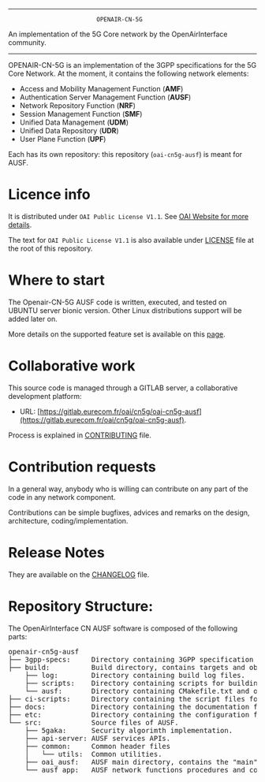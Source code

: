 ------------------------------------------------------------------------------

                             OPENAIR-CN-5G
 An implementation of the 5G Core network by the OpenAirInterface community.

------------------------------------------------------------------------------

OPENAIR-CN-5G is an implementation of the 3GPP specifications for the 5G Core Network.
At the moment, it contains the following network elements:

* Access and Mobility Management Function (**AMF**)
* Authentication Server Management Function (**AUSF**)
* Network Repository Function (**NRF**)
* Session Management Function (**SMF**)
* Unified Data Management (**UDM**)
* Unified Data Repository (**UDR**)
* User Plane Function (**UPF**)

Each has its own repository: this repository (`oai-cn5g-ausf`) is meant for AUSF.

# Licence info

It is distributed under `OAI Public License V1.1`.
See [OAI Website for more details](https://www.openairinterface.org/?page_id=698).

The text for `OAI Public License V1.1` is also available under [LICENSE](LICENSE)
file at the root of this repository.

# Where to start

The Openair-CN-5G AUSF code is written, executed, and tested on UBUNTU server bionic version.
Other Linux distributions support will be added later on.

More details on the supported feature set is available on this [page](docs/FEATURE_SET.md).

# Collaborative work

This source code is managed through a GITLAB server, a collaborative development platform:

*  URL: [https://gitlab.eurecom.fr/oai/cn5g/oai-cn5g-ausf](https://gitlab.eurecom.fr/oai/cn5g/oai-cn5g-ausf).

Process is explained in [CONTRIBUTING](CONTRIBUTING.md) file.

# Contribution requests

In a general way, anybody who is willing can contribute on any part of the
code in any network component.

Contributions can be simple bugfixes, advices and remarks on the design,
architecture, coding/implementation.

# Release Notes

They are available on the [CHANGELOG](CHANGELOG.md) file.

# Repository Structure:

The OpenAirInterface CN AUSF software is composed of the following parts: 

<pre>
openair-cn5g-ausf
├── 3gpp-specs:     Directory containing 3GPP specification files (YAML) used to implement AUSF network function. 
├── build:          Build directory, contains targets and object files generated by compilation of network functions. 
    ├── log:        Directory containing build log files.
    ├── scripts:    Directory containing scripts for building network functions.
    └── ausf:       Directory containing CMakefile.txt and object files generated by compilation of AUSF network function. 
├── ci-scripts:     Directory containing the script files for CI framework.
├── docs:           Directory containing the documentation files.
├── etc:            Directory containing the configuration file to be deployed for AUSF.
└── src:            Source files of AUSF.
    ├── 5gaka:      Security algorimth implementation.
    ├── api-server: AUSF services APIs. 
    ├── common:     Common header files
    │   └── utils:  Common utilities.
    ├── oai_ausf:   AUSF main directory, contains the "main" CMakeLists.txt file.
    └── ausf_app:   AUSF network functions procedures and contexts.
</pre>
